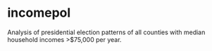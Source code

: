 # incomepol
Analysis of presidential election patterns of all counties with median household incomes >$75,000 per year.
